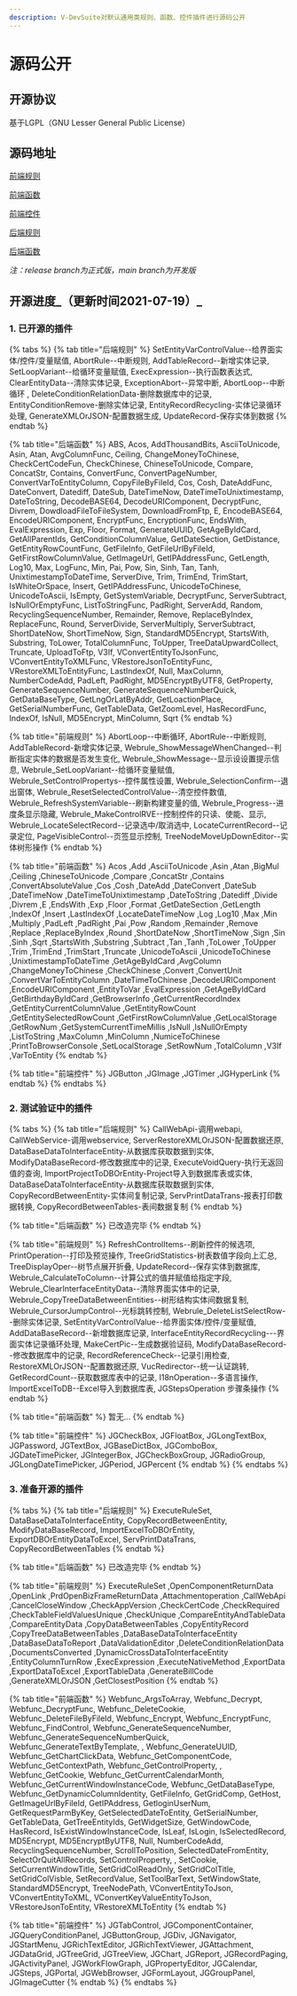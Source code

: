 ```yaml
---
description: V-DevSuite对默认通用类规则、函数、控件插件进行源码公开
---
```


# 源码公开

## 开源协议

基于LGPL（GNU Lesser General Public License）

## 源码地址

[前端规则](https://github.com/opensource-vplatform/vplatform-plugin-rule-client)

[前端函数](https://github.com/opensource-vplatform/vplatform-plugin-function-client)

[前端控件](https://github.com/opensource-vplatform/vplatform-plugin-widget-smartclient)

[后端规则](https://github.com/opensource-vplatform/vplatform-plugin-rule-server)

[后端函数](https://github.com/opensource-vplatform/vplatform-plugin-function-server)

_注：release branch为正式版，main branch为开发版_

## 开源进度_（更新时间2021-07-19）_

### 1. 已开源的插件

{% tabs %}
{% tab title="后端规则" %}
SetEntityVarControlValue--给界面实体/控件/变量赋值, AbortRule--中断规则, AddTableRecord--新增实体记录, SetLoopVariant--给循环变量赋值, ExecExpression--执行函数表达式, ClearEntityData--清除实体记录, ExceptionAbort--异常中断, AbortLoop--中断循环 , DeleteConditionRelationData-删除数据库中的记录, EntityConditionRemove-删除实体记录, EntityRecordRecycling-实体记录循环处理, GenerateXMLOrJSON-配置数据生成, UpdateRecord-保存实体到数据
{% endtab %}

{% tab title="后端函数" %}
ABS, Acos, AddThousandBits, AsciiToUnicode, Asin, Atan, AvgColumnFunc, Ceiling, ChangeMoneyToChinese, CheckCertCodeFun, CheckChinese, ChineseToUnicode, Compare, ConcatStr, Contains, ConvertFunc, ConvertPageNumber, ConvertVarToEntityColumn, CopyFileByFileId, Cos, Cosh, DateAddFunc, DateConvert, Datediff, DateSub, DateTimeNow, DateTimeToUnixtimestamp, DateToString, DecodeBASE64, DecodeURIComponent, DecryptFunc, Divrem, DowdloadFileToFileSystem, DownloadFromFtp, E, EncodeBASE64, EncodeURIComponent, EncryptFunc, EncryptionFunc, EndsWith, EvalExpression, Exp, Floor, Format, GenerateUUID, GetAgeByIdCard, GetAllParentIds, GetConditionColumnValue, GetDateSection, GetDistance, GetEntityRowCountFunc, GetFileInfo, GetFileUrlByFileId, GetFirstRowColumnValue, GetImageUrl, GetIPAddressFunc, GetLength, Log10, Max, LogFunc, Min, Pai, Pow, Sin, Sinh, Tan, Tanh, UnixtimestampToDateTime, ServerDive, Trim, TrimEnd, TrimStart, IsWhiteOrSpace, Insert, GetIPAddressFunc, UnicodeToChinese, UnicodeToAscii, IsEmpty, GetSystemVariable, DecryptFunc, ServerSubtract, IsNullOrEmptyFunc, ListToStringFunc, PadRight, ServerAdd, Random, RecyclingSequenceNumber, Remainder, Remove, ReplaceByIndex, ReplaceFunc, Round, ServerDivide, ServerMultiply, ServerSubtract, ShortDateNow, ShortTimeNow, Sign, StandardMD5Encrypt, StartsWith, Substring, ToLower, TotalColumnFunc, ToUpper, TreeDataUpwardCollect, Truncate, UploadToFtp, V3If, VConvertEntityToJsonFunc, VConvertEntityToXMLFunc, VRestoreJsonToEntityFunc, VRestoreXMLToEntityFunc, LastIndexOf, Null, MaxColumn, NumberCodeAdd, PadLeft, PadRight, MD5EncryptByUTF8, GetProperty, GenerateSequenceNumber, GenerateSequenceNumberQuick, GetDataBaseType, GetLngOrLatByAddr, GetLoactionPlace, GetSerialNumberFunc, GetTableData, GetZoomLevel, HasRecordFunc, IndexOf, IsNull, MD5Encrypt, MinColumn, Sqrt
{% endtab %}

{% tab title="前端规则" %}
AbortLoop--中断循环, AbortRule--中断规则, AddTableRecord-新增实体记录, Webrule\_ShowMessageWhenChanged--判断指定实体的数据是否发生变化, Webrule\_ShowMessage--显示设设置提示信息, Webrule\_SetLoopVariant--给循环变量赋值, Webrule\_SetControlPropertys--控件属性设置, Webrule\_SelectionConfirm--退出窗体, Webrule\_ResetSelectedControlValue--清空控件数值, Webrule\_RefreshSystemVariable--刷新构建变量的值, Webrule\_Progress--进度条显示隐藏, Webrule\_MakeControlRVE--控制控件的只读、使能、显示, Webrule\_LocateSelectRecord--记录选中/取消选中, LocateCurrentRecord--记录定位, PageVisibleControl--页签显示控制, TreeNodeMoveUpDownEditor--实体树形操作
{% endtab %}

{% tab title="前端函数" %}
Acos ,Add ,AsciiToUnicode ,Asin ,Atan ,BigMul ,Ceiling ,ChineseToUnicode ,Compare ,ConcatStr ,Contains ,ConvertAbsoluteValue ,Cos ,Cosh ,DateAdd ,DateConvert ,DateSub ,DateTimeNow ,DateTimeToUnixtimestamp ,DateToString ,Datediff ,Divide ,Divrem ,E ,EndsWith ,Exp ,Floor ,Format ,GetDateSection ,GetLength ,IndexOf ,Insert ,LastIndexOf ,LocateDateTimeNow ,Log ,Log10 ,Max ,Min ,Multiply ,PadLeft ,PadRight ,Pai ,Pow ,Random ,Remainder ,Remove ,Replace ,ReplaceByIndex ,Round ,ShortDateNow ,ShortTimeNow ,Sign ,Sin ,Sinh ,Sqrt ,StartsWith ,Substring ,Subtract ,Tan ,Tanh ,ToLower ,ToUpper ,Trim ,TrimEnd ,TrimStart ,Truncate ,UnicodeToAscii ,UnicodeToChinese ,UnixtimestampToDateTime ,GetAgeByIdCard ,AvgColumn ,ChangeMoneyToChinese ,CheckChinese ,Convert ,ConvertUnit ,ConvertVarToEntityColumn ,DateTimeToChinese ,DecodeURIComponent ,EncodeURIComponent ,EntityToVar ,EvalExpression ,GetAgeByIdCard ,GetBirthdayByIdCard ,GetBrowserInfo ,GetCurrentRecordIndex ,GetEntityCurrentColumnValue ,GetEntityRowCount ,GetEntitySelectedRowCount ,GetFirstRowColumnValue ,GetLocalStorage ,GetRowNum ,GetSystemCurrentTimeMillis ,IsNull ,IsNullOrEmpty ,ListToString ,MaxColumn ,MinColumn ,NumiceToChinese ,PrintToBrowserConsole ,SetLocalStorage ,SetRowNum ,TotalColumn ,V3If ,VarToEntity
{% endtab %}

{% tab title="前端控件" %}
JGButton ,JGImage ,JGTimer ,JGHyperLink
{% endtab %}
{% endtabs %}

### 2. 测试验证中的插件

{% tabs %}
{% tab title="后端规则" %}
CallWebApi-调用webapi, CallWebService-调用webservice, ServerRestoreXMLOrJSON-配置数据还原, DataBaseDataToInterfaceEntity-从数据库获取数据到实体, ModifyDataBaseRecord-修改数据库中的记录, ExecuteVoidQuery-执行无返回值的查询, ImportProjectToDBOrEntity-Project导入到数据库表或实体, DataBaseDataToInterfaceEntity-从数据库获取数据到实体, CopyRecordBetweenEntity-实体间复制记录, ServPrintDataTrans-报表打印数据转换, CopyRecordBetweenTables-表间数据复制
{% endtab %}

{% tab title="后端函数" %}
已改造完毕
{% endtab %}

{% tab title="前端规则" %}
RefreshControlItems--刷新控件的候选项, PrintOperation--打印及预览操作, TreeGridStatistics-树表数值字段向上汇总, TreeDisplayOper--树节点展开折叠, UpdateRecord--保存实体到数据库, Webrule\_CalculateToColumn--计算公式的值并赋值给指定字段, Webrule\_ClearInterfaceEntityData--清除界面实体中的记录, Webrule\_CopyTreeDataBetweenEntities--树形结构实体间数据复制, Webrule\_CursorJumpControl--光标跳转控制, Webrule\_DeleteListSelectRow--删除实体记录, SetEntityVarControlValue--给界面实体/控件/变量赋值, AddDataBaseRecord--新增数据库记录, InterfaceEntityRecordRecycling---界面实体记录循环处理, MakeCertPic--生成数据验证码, ModifyDataBaseRecord--修改数据库中的记录, RecordReferenceCheck--记录引用检查, RestoreXMLOrJSON--配置数据还原, VucRedirector--统一认证跳转, GetRecordCount--获取数据库表中的记录, I18nOperation--多语言操作, ImportExcelToDB--Excel导入到数据库表, JGStepsOperation 步骤条操作
{% endtab %}

{% tab title="前端函数" %}
暂无...
{% endtab %}

{% tab title="前端控件" %}
JGCheckBox, JGFloatBox, JGLongTextBox, JGPassword, JGTextBox, JGBaseDictBox, JGComboBox, JGDateTimePicker, JGIntegerBox, JGCheckBoxGroup, JGRadioGroup, JGLongDateTimePicker, JGPeriod, JGPercent
{% endtab %}
{% endtabs %}

### 3. 准备开源的插件

{% tabs %}
{% tab title="后端规则" %}
ExecuteRuleSet, DataBaseDataToInterfaceEntity, CopyRecordBetweenEntity, ModifyDataBaseRecord, ImportExcelToDBOrEntity, ExportDBOrEntityDataToExcel, ServPrintDataTrans, CopyRecordBetweenTables
{% endtab %}

{% tab title="后端函数" %}
已改造完毕
{% endtab %}

{% tab title="前端规则" %}
ExecuteRuleSet ,OpenComponentReturnData ,OpenLink ,PrdOpenBizFrameReturnData ,Attachmentoperation ,CallWebApi ,CancelCloseWindow ,CheckAppVersion ,CheckCertCode ,CheckRequired ,CheckTableFieldValuesUnique ,CheckUnique ,CompareEntityAndTableData ,CompareEntityData ,CopyDataBetweenTables ,CopyEntityRecord ,CopyTreeDataBetweenTables ,DataBaseDataToInterfaceEntity ,DataBaseDataToReport ,DataValidationEditor ,DeleteConditionRelationData ,DocumentsConverted ,DynamicCrossDataToInterfaceEntity ,EntityColumnTurnRow ,ExecExpression ,ExecuteNativeMethod ,ExportData ,ExportDataToExcel ,ExportTableData ,GenerateBillCode ,GenerateXMLOrJSON ,GetClosestPosition
{% endtab %}

{% tab title="前端函数" %}
Webfunc\_ArgsToArray, Webfunc\_Decrypt, Webfunc\_DecryptFunc, Webfunc\_DeleteCookie, Webfunc\_DeleteFileByFileId, Webfunc\_Encrypt, Webfunc\_EncryptFunc, Webfunc\_FindControl, Webfunc\_GenerateSequenceNumber, Webfunc\_GenerateSequenceNumberQuick, Webfunc\_GenerateTextByTemplate, , Webfunc\_GenerateUUID, Webfunc\_GetChartClickData, Webfunc\_GetComponentCode, Webfunc\_GetContextPath, Webfunc\_GetControlProperty, , Webfunc\_GetCookie, Webfunc\_GetCurrentCalendarMonth, Webfunc\_GetCurrentWindowInstanceCode, Webfunc\_GetDataBaseType, Webfunc\_GetDynamicColumnIdentity, GetFileInfo, GetGridComp, GetHost, GetImageUrlByFileId, GetIPAddress, GetloginUserNum, GetRequestParmByKey, GetSelectedDateToEntity, GetSerialNumber, GetTableData, GetTreeEntityIds, GetWidgetSize, GetWindowCode, HasRecord, IsExistWindowInstanceCode, IsLeaf, IsLogin, IsSelectedRecord, MD5Encrypt, MD5EncryptByUTF8, Null, NumberCodeAdd, RecyclingSequenceNumber, ScrollToPosition, SelectedDateFromEntity, SelectOrQuitAllRecords, SetControlProperty, , SetCookie, SetCurrentWindowTitle, SetGridColReadOnly, SetGridColTitle, SetGridColVisble, SetRecordValue, SetToolBarText, SetWindowState, StandardMD5Encrypt, TreeNodePath, VConvertEntityToJson, VConvertEntityToXML, VConvertKeyValueEntityToJson, VRestoreJsonToEntity, VRestoreXMLToEntity
{% endtab %}

{% tab title="前端控件" %}
JGTabControl, JGComponentContainer, JGQueryConditionPanel, JGButtonGroup, JGDiv, JGNavigator, JGStartMenu, JGRichTextEditor, JGRichTextViewer, JGAttachment, JGDataGrid, JGTreeGrid, JGTreeView, JGChart, JGReport, JGRecordPaging, JGActivityPanel, JGWorkFlowGraph, JGPropertyEditor, JGCalendar, JGSteps, JGPortal, JGWebBrowser, JGFormLayout, JGGroupPanel, JGImageCutter
{% endtab %}
{% endtabs %}

